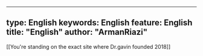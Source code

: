 
---
type:  English
keywords:  English
feature:  English
title: "English"
author: "ArmanRiazi"
---
[[You're standing on the exact site where Dr.gavin founded 2018]]